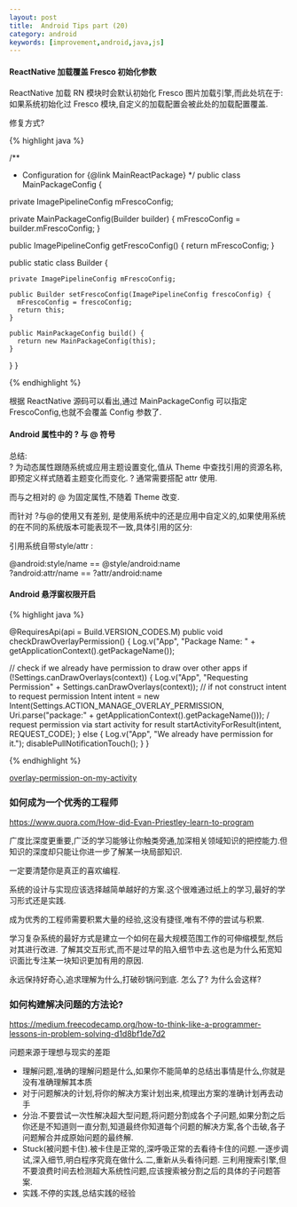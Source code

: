 ```yaml
---
layout: post
title:  Android Tips part (20)
category: android
keywords: [improvement,android,java,js]
---
```



#### ReactNative 加载覆盖 Fresco 初始化参数

ReactNative 加载 RN 模块时会默认初始化 Fresco 图片加载引擎,而此处坑在于: 如果系统初始化过 Fresco 模块,自定义的加载配置会被此处的加载配置覆盖.

修复方式? 

{% highlight java %} 

/**
 * Configuration for {@link MainReactPackage}
 */
public class MainPackageConfig {

  private ImagePipelineConfig mFrescoConfig;

  private MainPackageConfig(Builder builder) {
    mFrescoConfig = builder.mFrescoConfig;
  }

  public ImagePipelineConfig getFrescoConfig() {
    return mFrescoConfig;
  }

  public static class Builder {

    private ImagePipelineConfig mFrescoConfig;

    public Builder setFrescoConfig(ImagePipelineConfig frescoConfig) {
      mFrescoConfig = frescoConfig;
      return this;
    }

    public MainPackageConfig build() {
      return new MainPackageConfig(this);
    }
  }
}

{% endhighlight %}

根据 ReactNative 源码可以看出,通过 MainPackageConfig 可以指定 FrescoConfig,也就不会覆盖 Config 参数了.

#### Android 属性中的 ? 与 @ 符号

总结:  
? 为动态属性跟随系统或应用主题设置变化,值从 Theme 中查找引用的资源名称,即预定义样式随着主题变化而变化. ? 通常需要搭配 attr 使用.

而与之相对的 @ 为固定属性,不随着 Theme 改变. 

而针对 ?与@的使用又有差别, 是使用系统中的还是应用中自定义的,如果使用系统的在不同的系统版本可能表现不一致,具体引用的区分: 

引用系统自带style/attr   :

@android:style/name  ==  @style/android:name   
?android:attr/name   ==  ?attr/android:name 

#### Android  悬浮窗权限开启  

{% highlight java %} 

<uses-permission android:name="android.permission.ACTION_MANAGE_OVERLAY_PERMISSION" /> 
<uses-permission android:name="android.permission.SYSTEM_ALERT_WINDOW" /> 

@RequiresApi(api = Build.VERSION_CODES.M)
public void checkDrawOverlayPermission() {
   Log.v("App", "Package Name: " + getApplicationContext().getPackageName());

   // check if we already  have permission to draw over other apps
   if (!Settings.canDrawOverlays(context)) {
    Log.v("App", "Requesting Permission" + Settings.canDrawOverlays(context));
    // if not construct intent to request permission
    Intent intent = new Intent(Settings.ACTION_MANAGE_OVERLAY_PERMISSION,
     Uri.parse("package:" + getApplicationContext().getPackageName()));
    / request permission via start activity for result
    startActivityForResult(intent, REQUEST_CODE);
   } else {
    Log.v("App", "We already have permission for it.");
    disablePullNotificationTouch();
   }
  }


{% endhighlight %}


[overlay-permission-on-my-activity](https://stackoverflow.com/questions/40437721/how-to-give-screen-overlay-permission-on-my-activity)



### 如何成为一个优秀的工程师  

https://www.quora.com/How-did-Evan-Priestley-learn-to-program


广度比深度更重要,广泛的学习能够让你触类旁通,加深相关领域知识的把控能力.但知识的深度却只能让你进一步了解某一块局部知识.

一定要清楚你是真正的喜欢编程.  

系统的设计与实现应该选择越简单越好的方案.这个很难通过纸上的学习,最好的学习形式还是实践. 

成为优秀的工程师需要积累大量的经验,这没有捷径,唯有不停的尝试与积累.  

学习复杂系统的最好方式是建立一个如何在最大规模范围工作的可伸缩模型,然后对其进行改进. 了解其交互形式,而不是过早的陷入细节中去.这也是为什么拓宽知识面比专注某一块知识更加有用的原因.  

永远保持好奇心,追求理解为什么,打破砂锅问到底. 怎么了? 为什么会这样?


### 如何构建解决问题的方法论?  

https://medium.freecodecamp.org/how-to-think-like-a-programmer-lessons-in-problem-solving-d1d8bf1de7d2

问题来源于理想与现实的差距

* 理解问题,准确的理解问题是什么,如果你不能简单的总结出事情是什么,你就是没有准确理解其本质                    
* 对于问题解决的计划,将你的解决方案计划出来,梳理出方案的准确计划再去动手         
* 分治.不要尝试一次性解决超大型问题,将问题分割成各个子问题,如果分割之后你还是不知道则一直分割,知道最终你知道每个问题的解决方案,各个击破,各子问题解合并成原始问题的最终解.           
* Stuck(被问题卡住).被卡住是正常的,深呼吸正常的去看待卡住的问题.一逐步调试,深入细节,明白程序究竟在做什么.二,重新从头看待问题. 三利用搜索引擎,但不要浪费时间去检测超大系统性问题,应该搜索被分割之后的具体的子问题答案.
* 实践.不停的实践,总结实践的经验



